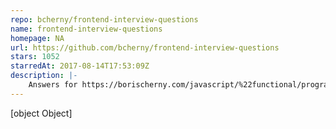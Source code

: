 ```yaml
---
repo: bcherny/frontend-interview-questions
name: frontend-interview-questions
homepage: NA
url: https://github.com/bcherny/frontend-interview-questions
stars: 1052
starredAt: 2017-08-14T17:53:09Z
description: |-
    Answers for https://borischerny.com/javascript/%22functional/programming%22/2017/06/09/Frontend-Interview-Questions.html
---
```


[object Object]
